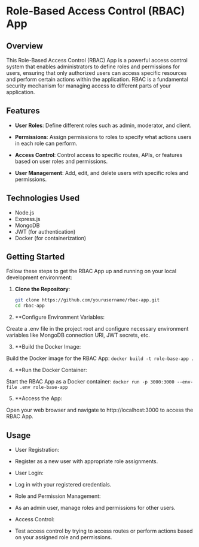 # Role-Based Access Control (RBAC) App


## Overview

This Role-Based Access Control (RBAC) App is a powerful access control system that enables administrators to define roles and permissions for users, ensuring that only authorized users can access specific resources and perform certain actions within the application. RBAC is a fundamental security mechanism for managing access to different parts of your application.

## Features

- **User Roles**: Define different roles such as admin, moderator, and client.

- **Permissions**: Assign permissions to roles to specify what actions users in each role can perform.

- **Access Control**: Control access to specific routes, APIs, or features based on user roles and permissions.

- **User Management**: Add, edit, and delete users with specific roles and permissions.

## Technologies Used

- Node.js
- Express.js
- MongoDB
- JWT (for authentication)
- Docker (for containerization)


## Getting Started

Follow these steps to get the RBAC App up and running on your local development environment:

1. **Clone the Repository**:

   ```bash
   git clone https://github.com/yourusername/rbac-app.git
   cd rbac-app

2. **Configure Environment Variables:

Create a .env file in the project root and configure necessary environment variables like MongoDB connection URI, JWT secrets, etc.

3. **Build the Docker Image:

Build the Docker image for the RBAC App:
`docker build -t role-base-app .
`

4. **Run the Docker Container:

Start the RBAC App as a Docker container:
`docker run -p 3000:3000 --env-file .env role-base-app
`

5. **Access the App:

Open your web browser and navigate to http://localhost:3000 to access the RBAC App.

## Usage

- User Registration:

- Register as a new user with appropriate role assignments.
- User Login:

- Log in with your registered credentials.
- Role and Permission Management:

- As an admin user, manage roles and permissions for other users.
- Access Control:

- Test access control by trying to access routes or perform actions based on your assigned role and permissions.
